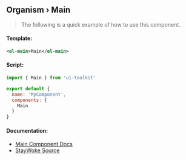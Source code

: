 Organism › Main
---
> The following is a quick example of how to use this component.


#### Template:

```xml
<el-main>Main</el-main>
```


#### Script:
```js
import { Main } from 'ui-toolkit'

export default {
  name: 'MyComponent',
  components: {
    Main
  }
}
```


#### Documentation:

* [Main Component Docs](https://element.eleme.io/#/en-US/component/container)
* [StayWoke Source](https://github.com/staywoke/ui-toolkit/tree/master/src/components/organisms/main)
